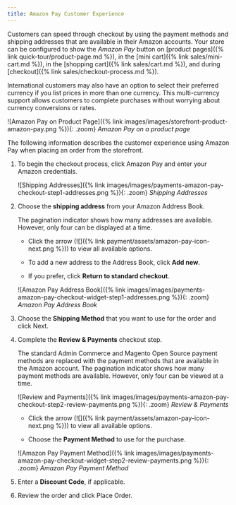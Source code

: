 ```yaml
---
title: Amazon Pay Customer Experience
---
```


Customers can speed through checkout by using the payment methods and shipping addresses that are available in their Amazon accounts. Your store can be configured to show the _Amazon Pay_ button on [product pages]({% link quick-tour/product-page.md %}), in the [mini cart]({% link sales/mini-cart.md %}), in the [shopping cart]({% link sales/cart.md %}), and during [checkout]({% link sales/checkout-process.md %}).

International customers may also have an option to select their preferred currency if you list prices in more than one currency. This multi-currency support allows customers to complete purchases without worrying about currency conversions or rates.

![Amazon Pay on Product Page]({% link images/images/storefront-product-amazon-pay.png %}){: .zoom}
_Amazon Pay on a product page_

The following information describes the customer experience using Amazon Pay when placing an order from the storefront.

1. To begin the checkout process, click <span class="btn">Amazon Pay</span> and enter your Amazon credentials.

   ![Shipping Addresses]({% link images/images/payments-amazon-pay-checkout-step1-addresses.png %}){: .zoom}
   _Shipping Addresses_

1. Choose the **shipping address** from your Amazon Address Book.

   The pagination indicator shows how many addresses are available. However, only four can be displayed at a time.

   - Click the arrow (![]({% link payment/assets/amazon-pay-icon-next.png %})) to view all available options.

   - To add a new address to the Address Book, click **Add new**.

   - If you prefer, click **Return to standard checkout**.

   ![Amazon Pay Address Book]({% link images/images/payments-amazon-pay-checkout-widget-step1-addresses.png %}){: .zoom}
   _Amazon Pay Address Book_

1. Choose the **Shipping Method** that you want to use for the order and click <span class="btn">Next</span>.

1. Complete the **Review & Payments** checkout step.

   The standard Admin Commerce and Magento Open Source payment methods are replaced with the payment methods that are available in the Amazon account. The pagination indicator shows how many payment methods are available. However, only four can be viewed at a time.

   ![Review and Payments]({% link images/images/payments-amazon-pay-checkout-step2-review-payments.png %}){: .zoom}
   _Review & Payments_

   - Click the arrow (![]({% link payment/assets/amazon-pay-icon-next.png %})) to view all available options.

   - Choose the **Payment Method** to use for the purchase.

   ![Amazon Pay Payment Method]({% link images/images/payments-amazon-pay-checkout-widget-step2-review-payments.png %}){: .zoom}
   _Amazon Pay Payment Method_

1. Enter a **Discount Code**, if applicable.

1. Review the order and click <span class="btn">Place Order</span>.
